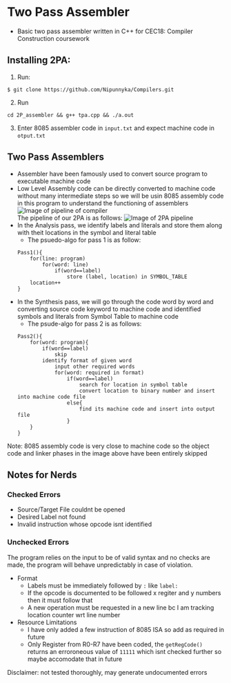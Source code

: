 # Two Pass Assembler
* Basic two pass assembler written in C++ for CEC18: Compiler Construction coursework

## Installing 2PA:
1. Run:
```
$ git clone https://github.com/Nipunnyka/Compilers.git
```
2. Run 
```
cd 2P_assembler && g++ tpa.cpp && ./a.out
```
3. Enter 8085 assembler code in `input.txt` and expect machine code in `otput.txt`

## Two Pass Assemblers
* Assembler have been famously used to convert source program to executable machine code
* Low Level Assembly code can be directly converted to machine code without many intermediate steps so we will be usin 8085 assembly code in this program to understand the functioning of assemblers
![Image of pipeline of compiler]()</br>
The pipeline of our 2PA is as follows:
![Image of 2PA pipeline]()</br>
* In the Analysis pass, we identify labels and literals and store them along with theit locations in the symbol and literal table
    * The psuedo-algo for pass 1 is as follow:
    ```
    Pass1(){
        for(line: program)
            for(word: line)
                if(word==label)
                    store (label, location) in SYMBOL_TABLE
        location++  
    }
    ```
* In the Synthesis pass, we will go through the code word by word and converting source code keyword to machine code and identified symbols and literals from Symbol Table to machine code
    * The psude-algo for pass 2 is as follows:
    ```
    Pass2(){
        for(word: program){
            if(word==label)
                skip
            identify format of given word
                input other required words 
                for(word: required in format)
                    if(word==label)
                        search for location in symbol table 
                        convert location to binary number and insert into machine code file
                    else{
                        find its machine code and insert into output file
                    }
        }
    }
    ```

Note: 8085 assembly code is very close to machine code so the object code and linker phases in the image above have been entirely skipped

## Notes for Nerds
### Checked Errors
* Source/Target File couldnt be opened
* Desired Label not found
* Invalid instruction whose opcode isnt identified

### Unchecked Errors
The program relies on the input to be of valid syntax and no checks are made, the program will behave unpredictably in case of violation.
* Format
    * Labels must be immediately followed by `:` like `label:` 
    * If the opcode is documented to be followed x regiter and y numbers then it must follow that
    * A new operation must be requested in a new line bc I am tracking location counter wrt line number
* Resource Limitations
    * I have only added a few instruction of 8085 ISA so add as required in future
    * Only Register from R0-R7 have been coded, the `getRegCode()` returns an erroroneous value of `11111` which isnt checked further so maybe accomodate that in future

Disclaimer: not tested thoroughly, may generate undocumented errors

